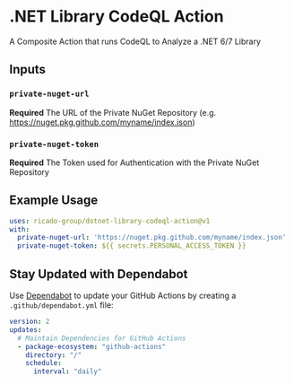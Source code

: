 # .NET Library CodeQL Action
A Composite Action that runs CodeQL to Analyze a .NET 6/7 Library

## Inputs

### `private-nuget-url`

**Required** The URL of the Private NuGet Repository (e.g. https://nuget.pkg.github.com/myname/index.json)

### `private-nuget-token`

**Required** The Token used for Authentication with the Private NuGet Repository

## Example Usage

```yml
uses: ricado-group/dotnet-library-codeql-action@v1
with:
  private-nuget-url: 'https://nuget.pkg.github.com/myname/index.json'
  private-nuget-token: ${{ secrets.PERSONAL_ACCESS_TOKEN }}
```

## Stay Updated with Dependabot

Use [Dependabot](https://docs.github.com/en/github/administering-a-repository/keeping-your-actions-up-to-date-with-github-dependabot) to update your GitHub Actions by creating a `.github/dependabot.yml` file:

```yaml
version: 2
updates:
  # Maintain Dependencies for GitHub Actions
  - package-ecosystem: "github-actions"
    directory: "/"
    schedule:
      interval: "daily"
```